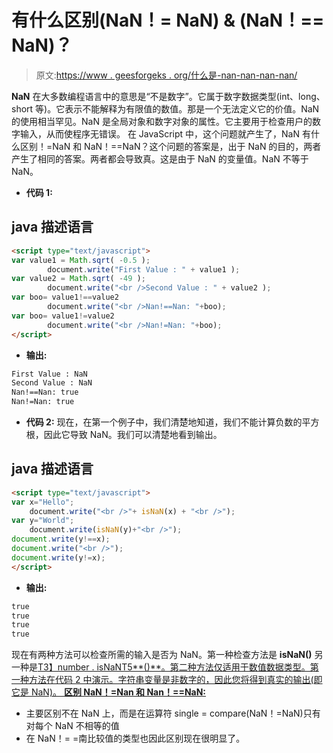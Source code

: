 # 有什么区别(NaN！= NaN) & (NaN！== NaN)？

> 原文:[https://www . geesforgeks . org/什么是-nan-nan-nan-nan/](https://www.geeksforgeeks.org/what-is-the-difference-between-nan-nan-nan-nan/)

**NaN** 在大多数编程语言中的意思是“不是数字”。它属于数字数据类型(int、long、short 等)。它表示不能解释为有限值的数值。那是一个无法定义它的价值。NaN 的使用相当罕见。NaN 是全局对象和数字对象的属性。它主要用于检查用户的数字输入，从而使程序无错误。
在 JavaScript 中，这个问题就产生了，NaN 有什么区别！=NaN 和 NaN！==NaN？这个问题的答案是，出于 NaN 的目的，两者产生了相同的答案。两者都会导致真。这是由于 NaN 的变量值。NaN 不等于 NaN。

*   **代码 1:**

## java 描述语言

```html
<script type="text/javascript">
var value1 = Math.sqrt( -0.5 );
        document.write("First Value : " + value1 );
var value2 = Math.sqrt( -49 );
        document.write("<br />Second Value : " + value2 );
var boo= value1!==value2
        document.write("<br />Nan!==Nan: "+boo);
var boo= value1!=value2
        document.write("<br />Nan!=Nan: "+boo);
</script>                   
```

*   **输出:**

```html
First Value : NaN
Second Value : NaN
Nan!==Nan: true
Nan!=Nan: true
```

*   **代码 2:** 现在，在第一个例子中，我们清楚地知道，我们不能计算负数的平方根，因此它导致 NaN。我们可以清楚地看到输出。

## java 描述语言

```html
<script type="text/javascript">
var x="Hello";
    document.write("<br />"+ isNaN(x) + "<br />");
var y="World";
    document.write(isNaN(y)+"<br />");
document.write(y!==x);
document.write("<br />");
document.write(y!=x);
</script>                   
```

*   **输出:**

```html
true
true
true
true
```

现在有两种方法可以检查所需的输入是否为 NaN。第一种检查方法是 **isNaN()** 另一种是[T3】number . isNaNT5**()**。第二种方法仅适用于数值数据类型。第一种方法在代码 2 中演示。字符串变量是非数字的，因此您将得到真实的输出(即它是 NaN)。
**区别 NaN！=Nan 和 Nan！==NaN:**](https://www.geeksforgeeks.org/number-isnan-javascript/) 

*   主要区别不在 NaN 上，而是在运算符 single = compare(NaN！=NaN)只有对每个 NaN 不相等的值
*   在 NaN！= =南比较值的类型也因此区别现在很明显了。